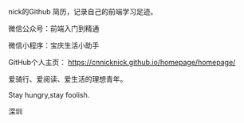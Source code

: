 

nick的Github 简历，记录自己的前端学习足迹。

微信公众号：前端入门到精通

微信小程序：宝庆生活小助手

GitHub个人主页： https://cnnicknick.github.io/homepage/homepage/

爱骑行、爱阅读、爱生活的理想青年。

Stay hungry,stay foolish.

深圳
